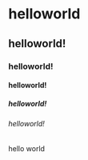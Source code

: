 # helloworld
## helloworld!
### helloworld!
#### helloworld!
##### helloworld!
###### helloworld!


hello world
